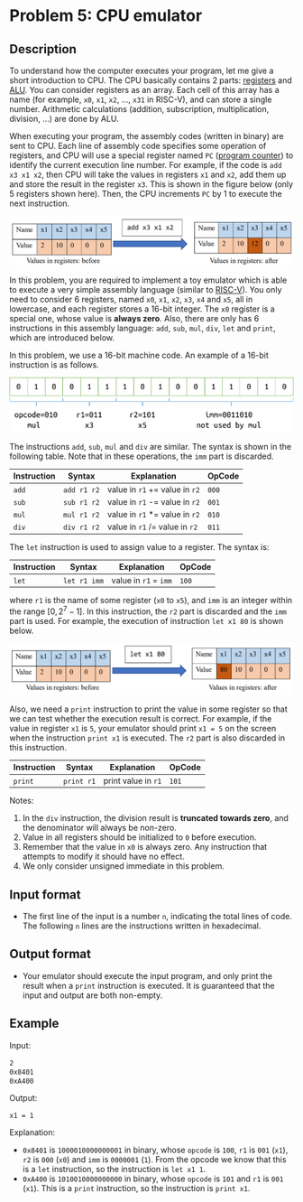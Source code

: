 # Problem 5: CPU emulator

## Description

To understand how the computer executes your program, let me give a short introduction to CPU. The CPU basically contains 2 parts: [registers](https://en.wikipedia.org/wiki/Processor_register) and [ALU](https://en.wikipedia.org/wiki/Arithmetic_logic_unit). You can consider registers as an array. Each cell of this array has a name (for example, `x0`, `x1`, `x2`, $\dots$, `x31` in RISC-V), and can store a single number. Arithmetic calculations (addition, subscription, multiplication, division, ...) are done by ALU.

When executing your program, the assembly codes (written in binary) are sent to CPU. Each line of assembly code specifies some operation of registers, and CPU will use a special register named `PC` ([program counter](https://en.wikipedia.org/wiki/Program_counter)) to identify the current execution line number. For example, if the code is `add x3 x1 x2`, then CPU will take the values in registers `x1` and `x2`, add them up and store the result in the register `x3`. This is shown in the figure below (only 5 registers shown here). Then, the CPU increments `PC` by 1 to execute the next instruction.

![](img/add_x3_x1_x2.png)

In this problem, you are required to implement a toy emulator which is able to execute a very simple assembly language (similar to [RISC-V](https://en.wikipedia.org/wiki/RISC-V)). You only need to consider 6 registers, named `x0`, `x1`, `x2`, `x3`, `x4` and `x5`, all in lowercase, and each register stores a 16-bit integer. The `x0` register is a special one, whose value is **always zero**. Also, there are only has 6 instructions in this assembly language: `add`, `sub`, `mul`, `div`, `let` and `print`, which are introduced below.

In this problem, we use a 16-bit machine code. An example of a 16-bit instruction is as follows.

![](img/16_bit_instruction.png)

The instructions `add`, `sub`, `mul` and `div` are similar. The syntax is shown in the following table. Note that in these operations, the `imm` part is discarded.

| Instruction | Syntax      | Explanation                    | OpCode |
| ----------- | ----------- | ------------------------------ | ------ |
| `add`       | `add r1 r2` | value in `r1` += value in `r2` | `000`  |
| `sub`       | `sub r1 r2` | value in `r1` -= value in `r2` | `001`  |
| `mul`       | `mul r1 r2` | value in `r1` *= value in `r2` | `010`  |
| `div`       | `div r1 r2` | value in `r1` /= value in `r2` | `011`  |

The `let` instruction is used to assign value to a register. The syntax is:

| Instruction | Syntax       | Explanation           | OpCode |
| ----------- | ------------ | --------------------- | ------ |
| `let`       | `let r1 imm` | value in `r1` = `imm` | `100`  |

where `r1` is the name of some register (`x0` to `x5`), and `imm` is an integer within the range $\left[0,2^7-1\right]$. In this instruction, the `r2` part is discarded and the `imm` part is used. For example, the execution of instruction `let x1 80` is shown below.

![](img/let_x1_80.png)

Also, we need a `print` instruction to print the value in some register so that we can test whether the execution result is correct. For example, if the value in register `x1` is `5`, your emulator should print `x1 = 5` on the screen when the instruction `print x1` is executed. The `r2` part is also discarded in this instruction.

| Instruction | Syntax     | Explanation         | OpCode |
| ----------- | ---------- | ------------------- | ------ |
| `print`     | `print r1` | print value in `r1` | `101`  |

Notes:

1) In the `div` instruction, the division result is **truncated towards zero**, and the denominator will always be non-zero.
2) Value in all registers should be initialized to `0` before execution.
3) Remember that the value in `x0` is always zero. Any instruction that attempts to modify it should have no effect.
4) We only consider unsigned immediate in this problem.

## Input format

- The first line of the input is a number `n`, indicating the total lines of code. The following `n` lines are the instructions written in hexadecimal.

## Output format

- Your emulator should execute the input program, and only print the result when a `print` instruction is executed. It is guaranteed that the input and output are both non-empty.

## Example

Input:

```
2
0x8401
0xA400
```

Output:

```
x1 = 1
```

Explanation:

- `0x8401` is `1000010000000001` in binary, whose `opcode` is `100`, `r1` is `001` (`x1`), `r2` is `000` (`x0`) and `imm` is `0000001` (`1`). From the opcode we know that this is a `let` instruction, so the instruction is `let x1 1`.
- `0xA400` is `1010010000000000` in binary, whose `opcode` is `101` and `r1` is `001` (`x1`). This is a `print` instruction, so the instruction is `print x1`.
